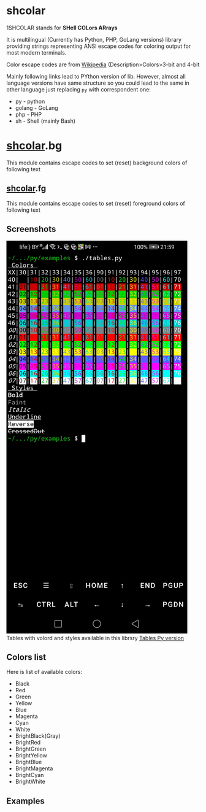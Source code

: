 # shcolar

1SHCOLAR stands for **SHell COLors ARrays**

It is multilingual (Currently has Python, PHP, GoLang versions) library providing strings representing ANSI escape codes for coloring output for most modern terminals.

Color escape codes are from [Wikipedia](https://en.m.wikipedia.org/wiki/ANSI_escape_code) (Description>Colors>3-bit and 4-bit

Mainly following links lead to PYthon version of lib. However, almost all language versions have same structure so you could lead to the same in other language just replacing `py` with correspondent one:
- py - python
- golang - GoLang
- php - PHP
- sh - Shell (mainly Bash)

# [shcolar](#shcolar).bg

This module contains escape codes to set (reset) background colors of following text



## [shcolar](#shcolar/fg).fg

This module contains escape codes to set (reset) foreground colors of following text






## Screenshots
![Tables on Phone](images/screens/0000_tables_phone.jpg)
Tables with volord and styles available in this librsry
[Tables Py version](py/examples/tables.py)



## Colors list
Here is list of available colors:
- Black
- Red
- Green
- Yellow
- Blue
- Magenta
- Cyan
- White
- BrightBlack(Gray)
- BrightRed
- BrightGreen
- BrightYellow
- BrightBlue
- BrightMagenta
- BrightCyan
- BrightWhite


## Examples